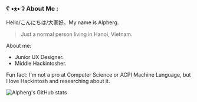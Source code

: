 ### ʕ •ᴥ• ʔ About Me :
Hello/こんにちは/大家好。My name is Alpherg.
> Just a normal person living in Hanoi, Vietnam.

About me:
- Junior UX Designer.
- Middle Hackintosher.

Fun fact: I'm not a pro at Computer Science or ACPI Machine Language, but I love Hackintosh and researching about it.

![Alpherg's GitHub stats](https://github-readme-stats.vercel.app/api?username=tarutaru9250&theme=tokyonight&hide_border=true&include_all_commits=true&count_private=false)
